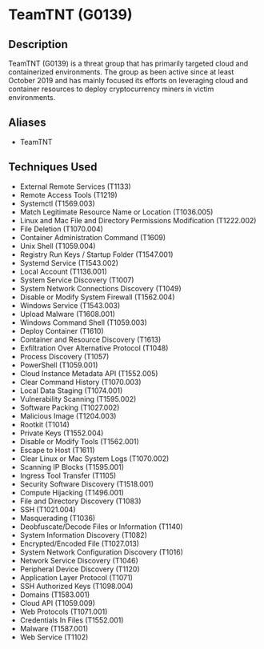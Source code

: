 # TeamTNT (G0139)

## Description
TeamTNT (G0139) is a threat group that has primarily targeted cloud and containerized environments. The group as been active since at least October 2019 and has mainly focused its efforts on leveraging cloud and container resources to deploy cryptocurrency miners in victim environments.

## Aliases
- TeamTNT

## Techniques Used
- External Remote Services (T1133)
- Remote Access Tools (T1219)
- Systemctl (T1569.003)
- Match Legitimate Resource Name or Location (T1036.005)
- Linux and Mac File and Directory Permissions Modification (T1222.002)
- File Deletion (T1070.004)
- Container Administration Command (T1609)
- Unix Shell (T1059.004)
- Registry Run Keys / Startup Folder (T1547.001)
- Systemd Service (T1543.002)
- Local Account (T1136.001)
- System Service Discovery (T1007)
- System Network Connections Discovery (T1049)
- Disable or Modify System Firewall (T1562.004)
- Windows Service (T1543.003)
- Upload Malware (T1608.001)
- Windows Command Shell (T1059.003)
- Deploy Container (T1610)
- Container and Resource Discovery (T1613)
- Exfiltration Over Alternative Protocol (T1048)
- Process Discovery (T1057)
- PowerShell (T1059.001)
- Cloud Instance Metadata API (T1552.005)
- Clear Command History (T1070.003)
- Local Data Staging (T1074.001)
- Vulnerability Scanning (T1595.002)
- Software Packing (T1027.002)
- Malicious Image (T1204.003)
- Rootkit (T1014)
- Private Keys (T1552.004)
- Disable or Modify Tools (T1562.001)
- Escape to Host (T1611)
- Clear Linux or Mac System Logs (T1070.002)
- Scanning IP Blocks (T1595.001)
- Ingress Tool Transfer (T1105)
- Security Software Discovery (T1518.001)
- Compute Hijacking (T1496.001)
- File and Directory Discovery (T1083)
- SSH (T1021.004)
- Masquerading (T1036)
- Deobfuscate/Decode Files or Information (T1140)
- System Information Discovery (T1082)
- Encrypted/Encoded File (T1027.013)
- System Network Configuration Discovery (T1016)
- Network Service Discovery (T1046)
- Peripheral Device Discovery (T1120)
- Application Layer Protocol (T1071)
- SSH Authorized Keys (T1098.004)
- Domains (T1583.001)
- Cloud API (T1059.009)
- Web Protocols (T1071.001)
- Credentials In Files (T1552.001)
- Malware (T1587.001)
- Web Service (T1102)
